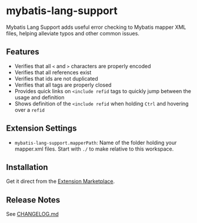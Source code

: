 # mybatis-lang-support
Mybatis Lang Support adds useful error checking to Mybatis mapper XML files, helping alleviate typos and other common issues.

## Features
* Verifies that all `<` and `>` characters are properly encoded
* Verifies that all references exist
* Verifies that ids are not duplicated
* Verifies that all tags are properly closed
* Provides quick links on `<include refid` tags to quickly jump between the usage and definition
* Shows definition of the `<include refid` when holding `Ctrl` and hovering over a `refid`

## Extension Settings
* `mybatis-lang-support.mapperPath`: Name of the folder holding your mapper.xml files. Start with `./` to make relative to this workspace.

## Installation
Get it direct from the [Extension Marketplace](https://marketplace.visualstudio.com/items?itemName=ean-milligan.mybatis-lang-support).

## Release Notes
See [CHANGELOG.md](./CHANGELOG.md)
